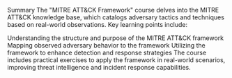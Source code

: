 Summary
The "MITRE ATT&CK Framework" course delves into the MITRE ATT&CK knowledge base, which catalogs adversary tactics and techniques based on real-world observations. Key learning points include:

Understanding the structure and purpose of the MITRE ATT&CK framework
Mapping observed adversary behavior to the framework
Utilizing the framework to enhance detection and response strategies
The course includes practical exercises to apply the framework in real-world scenarios, improving threat intelligence and incident response capabilities.

